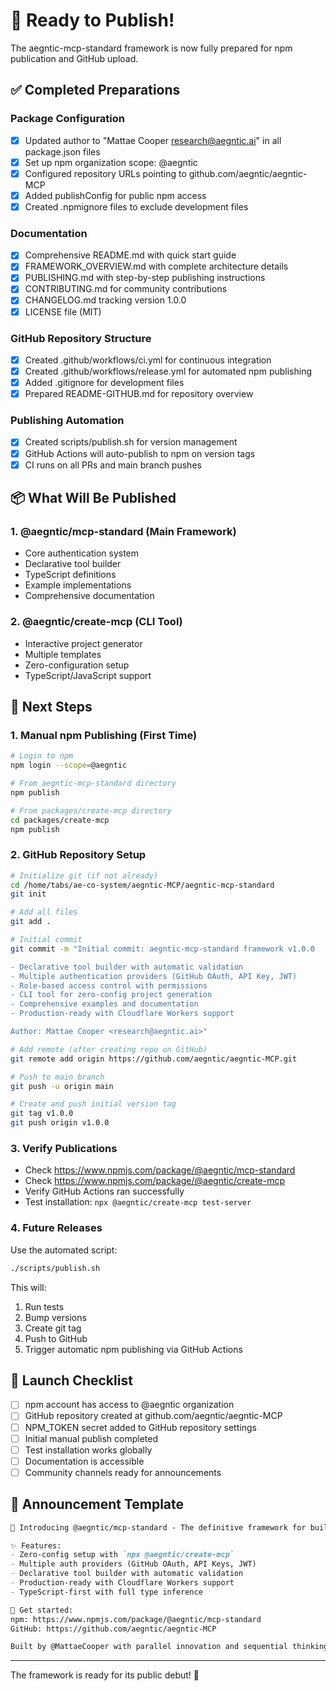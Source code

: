 # 🚀 Ready to Publish!

The aegntic-mcp-standard framework is now fully prepared for npm publication and GitHub upload.

## ✅ Completed Preparations

### Package Configuration
- [x] Updated author to "Mattae Cooper <research@aegntic.ai>" in all package.json files
- [x] Set up npm organization scope: @aegntic
- [x] Configured repository URLs pointing to github.com/aegntic/aegntic-MCP
- [x] Added publishConfig for public npm access
- [x] Created .npmignore files to exclude development files

### Documentation
- [x] Comprehensive README.md with quick start guide
- [x] FRAMEWORK_OVERVIEW.md with complete architecture details
- [x] PUBLISHING.md with step-by-step publishing instructions
- [x] CONTRIBUTING.md for community contributions
- [x] CHANGELOG.md tracking version 1.0.0
- [x] LICENSE file (MIT)

### GitHub Repository Structure
- [x] Created .github/workflows/ci.yml for continuous integration
- [x] Created .github/workflows/release.yml for automated npm publishing
- [x] Added .gitignore for development files
- [x] Prepared README-GITHUB.md for repository overview

### Publishing Automation
- [x] Created scripts/publish.sh for version management
- [x] GitHub Actions will auto-publish to npm on version tags
- [x] CI runs on all PRs and main branch pushes

## 📦 What Will Be Published

### 1. @aegntic/mcp-standard (Main Framework)
- Core authentication system
- Declarative tool builder
- TypeScript definitions
- Example implementations
- Comprehensive documentation

### 2. @aegntic/create-mcp (CLI Tool)
- Interactive project generator
- Multiple templates
- Zero-configuration setup
- TypeScript/JavaScript support

## 🔄 Next Steps

### 1. Manual npm Publishing (First Time)
```bash
# Login to npm
npm login --scope=@aegntic

# From aegntic-mcp-standard directory
npm publish

# From packages/create-mcp directory
cd packages/create-mcp
npm publish
```

### 2. GitHub Repository Setup
```bash
# Initialize git (if not already)
cd /home/tabs/ae-co-system/aegntic-MCP/aegntic-mcp-standard
git init

# Add all files
git add .

# Initial commit
git commit -m "Initial commit: aegntic-mcp-standard framework v1.0.0

- Declarative tool builder with automatic validation
- Multiple authentication providers (GitHub OAuth, API Key, JWT)
- Role-based access control with permissions
- CLI tool for zero-config project generation
- Comprehensive examples and documentation
- Production-ready with Cloudflare Workers support

Author: Mattae Cooper <research@aegntic.ai>"

# Add remote (after creating repo on GitHub)
git remote add origin https://github.com/aegntic/aegntic-MCP.git

# Push to main branch
git push -u origin main

# Create and push initial version tag
git tag v1.0.0
git push origin v1.0.0
```

### 3. Verify Publications
- Check https://www.npmjs.com/package/@aegntic/mcp-standard
- Check https://www.npmjs.com/package/@aegntic/create-mcp
- Verify GitHub Actions ran successfully
- Test installation: `npx @aegntic/create-mcp test-server`

### 4. Future Releases
Use the automated script:
```bash
./scripts/publish.sh
```

This will:
1. Run tests
2. Bump versions
3. Create git tag
4. Push to GitHub
5. Trigger automatic npm publishing via GitHub Actions

## 🎉 Launch Checklist

- [ ] npm account has access to @aegntic organization
- [ ] GitHub repository created at github.com/aegntic/aegntic-MCP
- [ ] NPM_TOKEN secret added to GitHub repository settings
- [ ] Initial manual publish completed
- [ ] Test installation works globally
- [ ] Documentation is accessible
- [ ] Community channels ready for announcements

## 📣 Announcement Template

```markdown
🚀 Introducing @aegntic/mcp-standard - The definitive framework for building MCP servers!

✨ Features:
- Zero-config setup with `npx @aegntic/create-mcp`
- Multiple auth providers (GitHub OAuth, API Keys, JWT)
- Declarative tool builder with automatic validation
- Production-ready with Cloudflare Workers support
- TypeScript-first with full type inference

🔗 Get started:
npm: https://www.npmjs.com/package/@aegntic/mcp-standard
GitHub: https://github.com/aegntic/aegntic-MCP

Built by @MattaeCooper with parallel innovation and sequential thinking.
```

---

The framework is ready for its public debut! 🎊